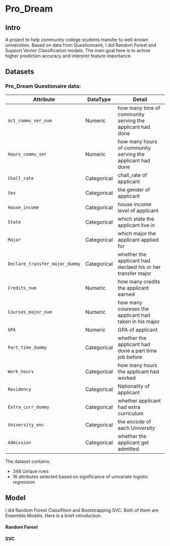 # Pro_Dream

## Intro
A project to help community college students transfer to well-known universities. Based on data from Questionnaire, I did Random Forest and Support Vector Classification models. The main goal here is to achive higher prediction accuracy and interpret feature importance.

## Datasets

### Pro_Dream Questionaire data: 

| Attribute | DataType | Detail |
|--------|--------|--------|
| `Act_commu_ser_num` | Numeric | how many time of community serving the applicant had done|
| `Hours_commu_ser` | Numeric | how many hours of community serving the applicant had done|
| `Chall_rate` | Categorical | chall_rate of applicant |
| `Sex` | Categorical | the gender of applicant |
| `House_income` | Categorical | house income level of applicant |
| `State` | Categorical | which state the applicant live in |
| `Major` | Categorical | which major the applicant applied for |
| `Declare_transfer_major_dummy` | Categorical | whether the applicant had declaed his or her transfer major|
| `Credits_num` | Numeric | how many credits the applicant earned |
| `Courses_major_num` | Numeric | how many coureses the applicant had taken in his major |
| `GPA` | Numeric | GPA of applicant |
| `Part_time_dummy` | Categorical | whether the applicant had done a part time job before |
| `Work_hours` | Categorical | how many hours the applicant had worked |
| `Residency` | Categorical | Nationality of applicant |
| `Extra_curr_dummy` | Categorical | whether applicant had extra curriculum |
| `University_enc` | Categorical | the encode of each University |
| `Admission` | Categorical | whether the applicant get admitted|


The dataset contains:
- 348 Unique rows
- 16 attributes selected based on significance of univariate logistic regression

## Model 
I did Random Forest Classifition and Bootstrapping SVC. Both of them are Ensemble Models. Here is a brief introduction.
#### Random Forest


#### SVC






